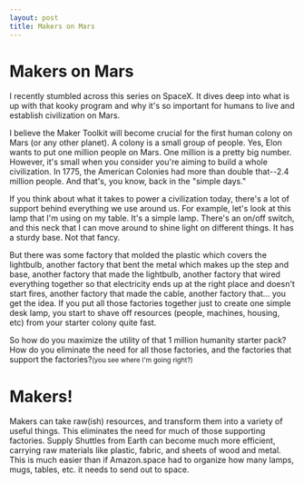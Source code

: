 ```yaml
---
layout: post
title: Makers on Mars
---
```


# Makers on Mars

I recently stumbled across this series on SpaceX. It dives deep into what is up with that kooky program and why it's so important for humans to live and establish civilization on Mars. 

I believe the Maker Toolkit will become crucial for the first human colony on Mars (or any other planet). A colony is a small group of people. Yes, Elon wants to put one million people on Mars. One million is a pretty big number. However, it's small when you consider you're aiming to build a whole civilization. In 1775, the American Colonies had more than double that--2.4 million people. And that's, you know, back in the "simple days." 

If you think about what it takes to power a civilization today, there's a lot of support behind everything we use around us. For example, let's look at this lamp that I'm using on my table. It's a simple lamp. There's an on/off switch, and this neck that I can move around to shine light on different things. It has a sturdy base. Not that fancy. 

But there was some factory that molded the plastic which covers the lightbulb, another factory that bent the metal which makes up the step and base, another factory that made the lightbulb, another factory that wired everything together so that electricity ends up at the right place and doesn't start fires, another factory that made the cable, another factory that... you get the idea. If you put all those factories together just to create one simple desk lamp, you start to shave off resources (people, machines, housing, etc) from your starter colony quite fast. 

So how do you maximize the utility of that 1 million humanity starter pack? How do you eliminate the need for all those factories, and the factories that support the factories?<small>(you see where I'm going right?)</small>

# Makers! 

Makers can take raw(ish) resources, and transform them into a variety of useful things. This eliminates the need for much of those supporting factories. Supply Shuttles from Earth can become much more efficient, carrying raw materials like plastic, fabric, and sheets of wood and metal. This is much easier than if <a class="tip" data-content="aka Blue Origin">Amazon.space</a> had to organize how many lamps, mugs, tables, etc. it needs to send out to space. 

<tip class="fa fa-info-circle" data-content="hello world" />

<tip class="fa  fa-question-circle" data-content="FR4 is made with fiberglass. When milled, little bits of fiberglass can get inside your lungs and if that happens, you're going to have a bad time." />
